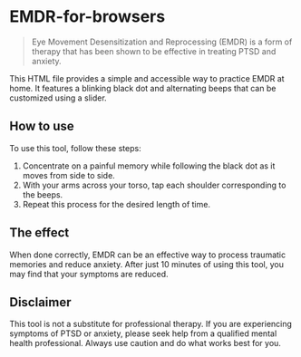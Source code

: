 EMDR-for-browsers
=================

> Eye Movement Desensitization and Reprocessing (EMDR) is a form of therapy that has been shown to be effective in treating PTSD and anxiety.

This HTML file provides a simple and accessible way to practice EMDR at home. It features a blinking black dot and alternating beeps that can be customized using a slider.

**How to use**
--------------

To use this tool, follow these steps:

1.  Concentrate on a painful memory while following the black dot as it moves from side to side.
2.  With your arms across your torso, tap each shoulder corresponding to the beeps.
3.  Repeat this process for the desired length of time.

**The effect**
--------------

When done correctly, EMDR can be an effective way to process traumatic memories and reduce anxiety. After just 10 minutes of using this tool, you may find that your symptoms are reduced.

**Disclaimer**
--------------

This tool is not a substitute for professional therapy. If you are experiencing symptoms of PTSD or anxiety, please seek help from a qualified mental health professional. Always use caution and do what works best for you.
